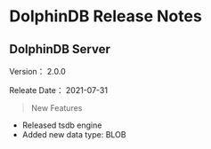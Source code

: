 # DolphinDB Release Notes

## DolphinDB Server

Version： 2.0.0

Releate Date： 2021-07-31




> New Features

* Released tsdb engine
* Added new data type: BLOB
